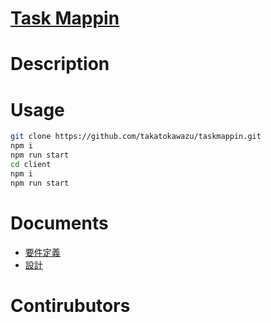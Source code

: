 # [Task Mappin](https://taskmappin-c2989267e49d.herokuapp.com)

# Description

# Usage
```bash
git clone https://github.com/takatokawazu/taskmappin.git
npm i
npm run start
cd client
npm i
npm run start
```

# Documents
- [要件定義]()
- [設計]()

# Contirubutors
